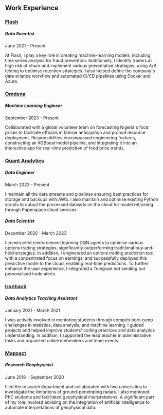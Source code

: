 <div class='PortMarker'>

## Work Experience

<div class='StyledHR StyledHRProjects'></div>

<h3><a href="https://flash.co.za/" class="gradientHoverLink" target="_blank">Flash</a></h4>


##### Data Scientist

June 2021 - Present

At Flash, I play a key role in creating machine-learning models, including time series analysis for fraud prevention. Additionally, I identify traders at high risk of churn and implement various preventative strategies, using A/B testing to optimise retention strategies. I also helped define the company's data science workflow and automated CI/CD pipelines using Docker and Azure.

<div class='StyledHR StyledHRProjects'></div>

<h3><a href="https://www.omdena.com" class="gradientHoverLink" target="_blank">Omdena</a></h4>

##### Machine Learning Engineer

September 2023 - Present

Collaborated with a global volunteer team on forecasting Nigeria's food prices to facilitate officials in famine anticipation and prompt resource deployment. Responsibilities encompassed engineering features, constructing an XGBoost model pipeline, and integrating it into an interactive app for real-time prediction of food price trends.

<h3><a href="https://www.quantanalytics.tech" class="gradientHoverLink" target="_blank">Quant Analytics</a></h4>

##### Data Engineer

March 2023 - Present

I maintain all the data streams and pipelines ensuring best practices for storage and backups with AWS. I also maintain and optimise existing Python scripts to output the processed datasets on the cloud for model retraining through Paperspace cloud services.

##### Data Scientist

December 2020 - March 2023

I constructed reinforcement learning DQN agents to optimise various options trading strategies, significantly outperforming traditional buy-and-hold strategies. In addition, I engineered an options trading prediction tool, with a concentrated focus on earnings, and successfully deployed this predictive model to the cloud, enabling real-time predictions. To further enhance the user experience, I integrated a Telegram bot sending out personalised trade alerts.

<div class='StyledHR StyledHRProjects'></div>

<h3><a href="https://www.ironhack.com/ww/en" class="gradientHoverLink" target="_blank">Ironhack</a></h4>

##### Data Analytics Teaching Assistant

January 2021 - March 2021

I was actively involved in mentoring students through complex boot camp challenges in statistics, data analysis, and machine learning. I guided projects and helped improve students' coding practices and data analytics understanding. In addition, I supported the lead teacher in administrative tasks and organized online icebreakers and team events.


<div class='StyledHR StyledHRProjects'></div>

<h3><a href="https://mapxact.com/" class="gradientHoverLink" target="_blank">Mapxact</a></h4>

##### Research Geophysicist

June 2018 - September 2020

I led the research department and collaborated with two universities to investigate the limitations of ground-penetrating radars. I also mentored PhD students and facilitated geophysical interpretations. A significant part of my role involved advising on the integration of artificial intelligence to automate interpretations of geophysical data.



